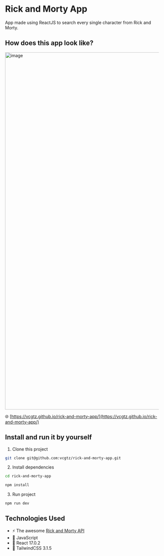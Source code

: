 # Rick and Morty App
App made using ReactJS to search every single character from Rick and Morty.

## How does this app look like?
<img width="1170" alt="image" src="https://user-images.githubusercontent.com/55886451/178894070-2dd40c12-e930-4a8f-ad76-8d231c90c770.png">

:globe_with_meridians: [https://vcgtz.github.io/rick-and-morty-app/](https://vcgtz.github.io/rick-and-morty-app/) 

## Install and run it by yourself
1. Clone this project
```bash
git clone git@github.com:vcgtz/rick-and-morty-app.git
```

2. Install dependencies
```bash
cd rick-and-morty-app

npm install
```

3. Run project
```bash
npm run dev
```

## Technologies Used
* :zap: The awesome [Rick and Morty API](https://rickandmortyapi.com/)
* :yellow_heart: JavaScript
* :gem: React 17.0.2
* :wind_chime: TailwindCSS 3.1.5
